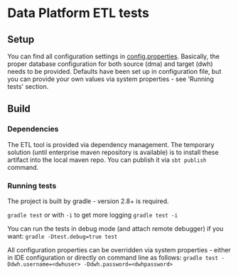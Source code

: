 # Data Platform ETL tests

## Setup
You can find all configuration settings in [config.properties](src/main/resources/config.properties).
Basically, the proper database configuration for both source (dma) and target (dwh) needs to be 
provided. Defaults have been set up in configuration file, but you can provide your own values via
system properties - see 'Running tests' section.

## Build

### Dependencies
The ETL tool is provided via dependency management.
The temporary solution (until enterprise maven repository is available) is to install
these artifact into the local maven repo. You can publish it via `sbt publish` command.

### Running tests
The project is built by gradle - version 2.8+ is required.

```gradle test``` or with `-i` to get more logging ```gradle test -i``` 

You can run the tests in debug mode (and attach remote debugger) if you want: 
```gradle -Dtest.debug=true test```

All configuration properties can be overridden via system properties - either in IDE configuration
 or directly on command line as follows:
```gradle test -Ddwh.username=<dwhuser> -Ddwh.password=<dwhpassword>``` 


